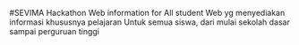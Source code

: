 #SEVIMA
Hackathon
Web information for All student
Web yg menyediakan informasi khususnya pelajaran
Untuk semua siswa, dari mulai sekolah dasar sampai perguruan tinggi 
